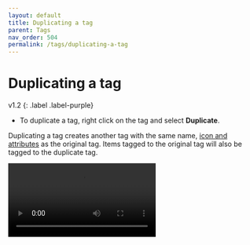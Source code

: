 ```yaml
---
layout: default
title: Duplicating a tag
parent: Tags
nav_order: 504
permalink: /tags/duplicating-a-tag
---
```


# Duplicating a tag
v1.2
{: .label .label-purple}

- To duplicate a tag, right click on the tag and select **Duplicate**.

Duplicating a tag creates another tag with the same name, [icon and attributes](/tags/tag-icon-and-attributes) as the original tag. Items tagged to the original tag will also be tagged to the duplicate tag.

<video autoplay loop controls>
<source src="../img/v1.2-MP4-Duplicating-a-Tag.mp4" type="video/mp4">
</video>

